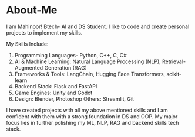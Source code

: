 # About-Me

I am Mahinoor! Btech- AI and DS Student. 
I like to code and create personal projects to implement my skills.

My Skills Include:
1) Programming Languages- Python, C++, C, C#
2) AI & Machine Learning: Natural Language Processing (NLP), Retrieval-Augmented Generation (RAG) 
3) Frameworks & Tools: LangChain, Hugging Face Transformers, scikit-learn  
4) Backend Stack: Flask and FastAPI
5) Game Engines: Unity and Godot
6) Design: Blender, Photoshop
Others: Streamlit, Git

I have created projects with all my above mentioned skills and I am confident with them
with a strong foundation in DS and OOP.
My major focus lies in further polishing my ML, NLP, RAG and backend skills tech stack.
